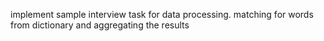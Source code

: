 implement sample interview task for data processing. matching for words from dictionary and aggregating the results
